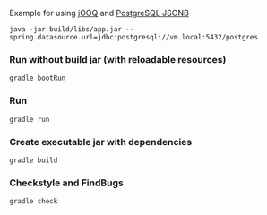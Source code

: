 Example for using [jOOQ](https://www.jooq.org/doc/3.9/manual/code-generation/custom-data-type-bindings/) and [PostgreSQL JSONB](https://www.postgresql.org/docs/9.6/static/datatype-json.html)

```
java -jar build/libs/app.jar --spring.datasource.url=jdbc:postgresql://vm.local:5432/postgres
```

### Run without build jar (with reloadable resources)
```
gradle bootRun
```

### Run
```
gradle run
```

### Create executable jar with dependencies
```
gradle build
```

### Checkstyle and FindBugs
```
gradle check
```
